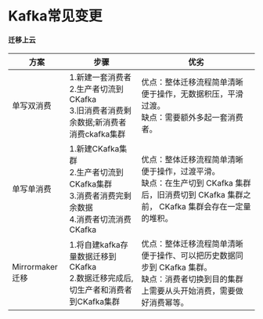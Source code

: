 # Kafka常见变更

#### 迁移上云

| 方案            | 步骤                                                         | 优劣                                                         |
| --------------- | ------------------------------------------------------------ | ------------------------------------------------------------ |
| 单写双消费      | 1.新建一套消费者<br />2.生产者切流到CKafka<br />3.旧消费者消费剩余数据;新消费者消费ckafka集群 | 优点：整体迁移流程简单清晰便于操作，无数据积压，平滑过渡。<br />缺点：需要额外多起一套消费者。 |
| 单写单消费      | 1.新建CKafka集群<br />2.生产者切流到CKafka集群<br />3.消费者消费完剩余数据<br />4.消费者切流消费CKafka | 优点：整体迁移流程简单清晰便于操作，过渡平滑。<br />缺点：在生产切到 CKafka 集群后，旧消费切到 CKafka 集群之前， CKafka 集群会存在一定量的堆积。 |
| Mirrormaker迁移 | 1.将自建kafka存量数据迁移到CKafka<br />2.数据迁移完成后,切生产者和消费者到CKafka集群 | 优点：整体迁移流程简单清晰便于操作、可以把历史数据同步到 CKafka 集群。<br />缺点：消费者切换到目的集群上需要从头开始消费，需要做好消费幂等。 |

